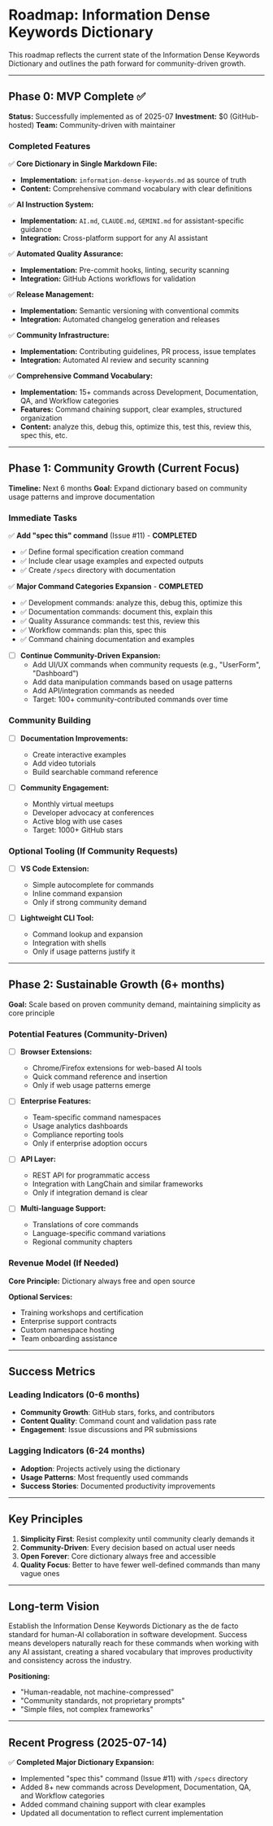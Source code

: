 # Roadmap: Information Dense Keywords Dictionary

This roadmap reflects the current state of the Information Dense Keywords Dictionary and outlines the path forward for community-driven growth.

---

## Phase 0: MVP Complete ✅

**Status:** Successfully implemented as of 2025-07
**Investment:** $0 (GitHub-hosted)
**Team:** Community-driven with maintainer

### Completed Features

✅ **Core Dictionary in Single Markdown File:**

- **Implementation:** `information-dense-keywords.md` as source of truth
- **Content:** Comprehensive command vocabulary with clear definitions

✅ **AI Instruction System:**

- **Implementation:** `AI.md`, `CLAUDE.md`, `GEMINI.md` for assistant-specific guidance
- **Integration:** Cross-platform support for any AI assistant

✅ **Automated Quality Assurance:**

- **Implementation:** Pre-commit hooks, linting, security scanning
- **Integration:** GitHub Actions workflows for validation

✅ **Release Management:**

- **Implementation:** Semantic versioning with conventional commits
- **Integration:** Automated changelog generation and releases

✅ **Community Infrastructure:**

- **Implementation:** Contributing guidelines, PR process, issue templates
- **Integration:** Automated AI review and security scanning

✅ **Comprehensive Command Vocabulary:**

- **Implementation:** 15+ commands across Development, Documentation, QA, and Workflow categories
- **Features:** Command chaining support, clear examples, structured organization
- **Content:** analyze this, debug this, optimize this, test this, review this, spec this, etc.

---

## Phase 1: Community Growth (Current Focus)

**Timeline:** Next 6 months
**Goal:** Expand dictionary based on community usage patterns and improve documentation

### Immediate Tasks

✅ **Add "spec this" command** (Issue #11) - **COMPLETED**

- ✅ Define formal specification creation command
- ✅ Include clear usage examples and expected outputs
- ✅ Create `/specs` directory with documentation

✅ **Major Command Categories Expansion** - **COMPLETED**

- ✅ Development commands: analyze this, debug this, optimize this
- ✅ Documentation commands: document this, explain this
- ✅ Quality Assurance commands: test this, review this
- ✅ Workflow commands: plan this, spec this
- ✅ Command chaining documentation and examples

- [ ] **Continue Community-Driven Expansion:**
  - Add UI/UX commands when community requests (e.g., "UserForm", "Dashboard")
  - Add data manipulation commands based on usage patterns
  - Add API/integration commands as needed
  - Target: 100+ community-contributed commands over time

### Community Building

- [ ] **Documentation Improvements:**
  - Create interactive examples
  - Add video tutorials
  - Build searchable command reference

- [ ] **Community Engagement:**
  - Monthly virtual meetups
  - Developer advocacy at conferences
  - Active blog with use cases
  - Target: 1000+ GitHub stars

### Optional Tooling (If Community Requests)

- [ ] **VS Code Extension:**
  - Simple autocomplete for commands
  - Inline command expansion
  - Only if strong community demand

- [ ] **Lightweight CLI Tool:**
  - Command lookup and expansion
  - Integration with shells
  - Only if usage patterns justify it

---

## Phase 2: Sustainable Growth (6+ months)

**Goal:** Scale based on proven community demand, maintaining simplicity as core principle

### Potential Features (Community-Driven)

- [ ] **Browser Extensions:**
  - Chrome/Firefox extensions for web-based AI tools
  - Quick command reference and insertion
  - Only if web usage patterns emerge

- [ ] **Enterprise Features:**
  - Team-specific command namespaces
  - Usage analytics dashboards
  - Compliance reporting tools
  - Only if enterprise adoption occurs

- [ ] **API Layer:**
  - REST API for programmatic access
  - Integration with LangChain and similar frameworks
  - Only if integration demand is clear

- [ ] **Multi-language Support:**
  - Translations of core commands
  - Language-specific command variations
  - Regional community chapters

### Revenue Model (If Needed)

**Core Principle:** Dictionary always free and open source

**Optional Services:**

- Training workshops and certification
- Enterprise support contracts
- Custom namespace hosting
- Team onboarding assistance

---

## Success Metrics

### Leading Indicators (0-6 months)

- **Community Growth**: GitHub stars, forks, and contributors
- **Content Quality**: Command count and validation pass rate
- **Engagement**: Issue discussions and PR submissions

### Lagging Indicators (6-24 months)

- **Adoption**: Projects actively using the dictionary
- **Usage Patterns**: Most frequently used commands
- **Success Stories**: Documented productivity improvements

---

## Key Principles

1. **Simplicity First**: Resist complexity until community clearly demands it
2. **Community-Driven**: Every decision based on actual user needs
3. **Open Forever**: Core dictionary always free and accessible
4. **Quality Focus**: Better to have fewer well-defined commands than many vague ones

---

## Long-term Vision

Establish the Information Dense Keywords Dictionary as the de facto standard for human-AI
collaboration in software development. Success means developers naturally reach for these
commands when working with any AI assistant, creating a shared vocabulary that improves
productivity and consistency across the industry.

**Positioning:**

- "Human-readable, not machine-compressed"
- "Community standards, not proprietary prompts"
- "Simple files, not complex frameworks"

---

## Recent Progress (2025-07-14)

✅ **Completed Major Dictionary Expansion:**

- Implemented "spec this" command (Issue #11) with `/specs` directory
- Added 8+ new commands across Development, Documentation, QA, and Workflow categories
- Added command chaining support with clear examples
- Updated all documentation to reflect current implementation
